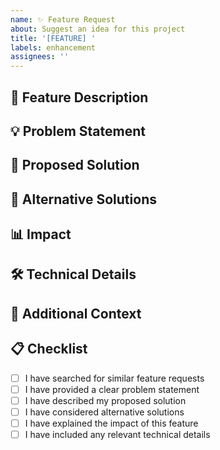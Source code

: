```yaml
---
name: ✨ Feature Request
about: Suggest an idea for this project
title: '[FEATURE] '
labels: enhancement
assignees: ''
---
```


## 🎯 Feature Description
<!-- A clear and concise description of the feature you'd like -->

## 💡 Problem Statement
<!-- Describe the problem this feature would solve -->

## 🎨 Proposed Solution
<!-- Describe how you envision this feature working -->

## 🔄 Alternative Solutions
<!-- Have you considered any alternative solutions? -->

## 📊 Impact
<!-- How would this feature benefit the project? -->

## 🛠️ Technical Details
<!-- Any technical considerations or implementation details -->

## 📝 Additional Context
<!-- Add any other context, screenshots, or mockups about the feature request here -->

## 📋 Checklist
- [ ] I have searched for similar feature requests
- [ ] I have provided a clear problem statement
- [ ] I have described my proposed solution
- [ ] I have considered alternative solutions
- [ ] I have explained the impact of this feature
- [ ] I have included any relevant technical details 